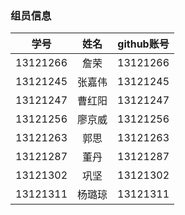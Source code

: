 ### 组员信息

| 学号 | 姓名 | github账号 |
|---------|:---:|----------|
|13121266 |詹荣 |13121266 |
|13121245 |张嘉伟 |13121245 |
|13121247 |曹红阳 |13121247 |
|13121256 |廖京威 |13121256 |
|13121263 |郭思 |13121263  |
|13121287 |董丹 |13121287 |
|13121302 |巩坚 |13121302 |
|13121311 |杨璐琼 |13121311 |